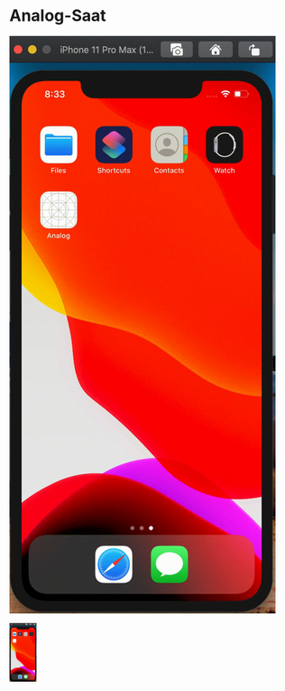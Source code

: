 # Analog-Saat

![Ekran Görüntüsü](https://github.com/hibrahimus/Analog-Saat/blob/master/Ekran-Kayd%C4%B1-2020-05-24-20.33.18.gif)

<img src="https://github.com/hibrahimus/Analog-Saat/blob/master/Ekran-Kayd%C4%B1-2020-05-24-20.33.18.gif" width="48">
